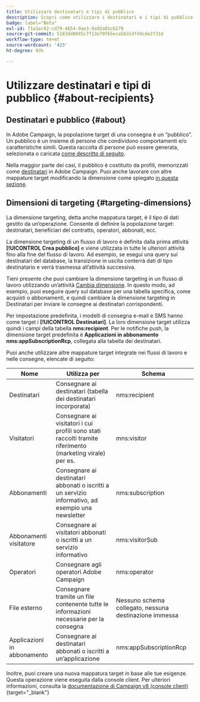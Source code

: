 ```yaml
---
title: Utilizzare destinatari e tipi di pubblico
description: Scopri come utilizzare i destinatari e i tipi di pubblico in Campaign Web
badge: label="Beta"
exl-id: 71a1ec92-cd79-4654-9ae3-9a92a01c6279
source-git-commit: 5183dd0045c7f13e79f65eca5b31dfd4cde2f31d
workflow-type: tm+mt
source-wordcount: '423'
ht-degree: 93%

---
```


# Utilizzare destinatari e tipi di pubblico {#about-recipients}

## Destinatari e pubblico {#about}

In Adobe Campaign, la popolazione target di una consegna è un “pubblico”. Un pubblico è un insieme di persone che condividono comportamenti e/o caratteristiche simili. Questa raccolta di persone può essere generata, selezionata o caricata [come descritto di seguito](#audiences).

Nella maggior parte dei casi, il pubblico è costituito da profili, memorizzati come [destinatari](#recipients) in Adobe Campaign. Puoi anche lavorare con altre mappature target modificando la dimensione come spiegato [in questa sezione](#targeting-dimensions).

## Dimensioni di targeting {#targeting-dimensions}

La dimensione targeting, detta anche mappatura target, è il tipo di dati gestito da un’operazione. Consente di definire la popolazione target: destinatari, beneficiari del contratto, operatori, abbonati, ecc.

La dimensione targeting di un flusso di lavoro è definita dalla prima attività **[!UICONTROL Crea pubblico]** e viene utilizzata in tutte le ulteriori attività fino alla fine del flusso di lavoro. Ad esempio, se esegui una query sui destinatari del database, la transizione in uscita conterrà dati di tipo destinatario e verrà trasmessa all’attività successiva.

Tieni presente che puoi cambiare la dimensione targeting in un flusso di lavoro utilizzando un’attività [Cambia dimensione](../workflows/activities/change-dimension.md). In questo modo, ad esempio, puoi eseguire query sul database per una tabella specifica, come acquisti o abbonamenti, e quindi cambiare la dimensione targeting in Destinatari per inviare le consegne ai destinatari corrispondenti.

Per impostazione predefinita, i modelli di consegna e-mail e SMS hanno come target i **[!UICONTROL Destinatari]**. La loro dimensione target utilizza quindi i campi della tabella **nms:recipient**. Per le notifiche push, la dimensione target predefinita è **Applicazioni in abbonamento nms:appSubscriptionRcp**, collegata alla tabella dei destinatari.

Puoi anche utilizzare altre mappature target integrate nei flussi di lavoro e nelle consegne, elencate di seguito:

| Nome | Utilizza per | Schema |
|---|---|---|
| Destinatari | Consegnare ai destinatari (tabella dei destinatari incorporata) | nms:recipient |
| Visitatori | Consegnare ai visitatori i cui profili sono stati raccolti tramite riferimento (marketing virale) per es. | mns:visitor |
| Abbonamenti | Consegnare ai destinatari abbonati o iscritti a un servizio informativo, ad esempio una newsletter | nms:subscription |
| Abbonamenti visitatore | Consegnare ai visitatori abbonati o iscritti a un servizio informativo | nms:visitorSub |
| Operatori | Consegnare agli operatori Adobe Campaign | nms:operator |
| File esterno | Consegnare tramite un file contenente tutte le informazioni necessarie per la consegna | Nessuno schema collegato, nessuna destinazione immessa |
| Applicazioni in abbonamento | Consegnare ai destinatari abbonati o iscritti a un’applicazione | nms:appSubscriptionRcp |

Inoltre, puoi creare una nuova mappatura target in base alle tue esigenze. Questa operazione viene eseguita dalla console client. Per ulteriori informazioni, consulta la [documentazione di Campaign v8 (console client)](https://experienceleague.adobe.com/docs/campaign/campaign-v8/audience/add-profiles/target-mappings.html?lang=it#new-mapping){target="_blank"}
